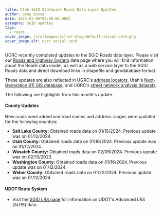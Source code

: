 ```yaml
---
title: Utah SGID Statewide Roads Data Layer Updates
author: Greg Bunce
date: 2024-02-09T08:30:00.000Z
category: SGID Updates
tags:
  - roads
cover_image: /src/images/pillar-blog/default-social-card.png
cover_image_alt: ugrc social card
---
```


UGRC recently completed updates to the SGID Roads data layer. Please visit our [Roads and Highway System](/products/sgid/transportation/road-centerlines) data page where you will find information about the Roads data model, as well as a web service layer to the SGID Roads data and direct download links in shapefile and geodatabase format.

These updates are also reflected in UGRC's [address locators](/products/sgid/address), Utah's [Next-Generation 911 GIS database](/products/sgid/911), and UGRC's [street network analysis datasets](/products/sgid/transportation/street-network).

The following are highlights from this month's update.

#### County Updates

New roads were added and road names and address ranges were updated for the following counties:

- **Salt Lake County:** Obtained roads data on 01/16/2024. Previous update was on 01/12/2024.
- **Utah County:** Obtained roads data on 01/16/2024. Previous update was on 01/12/2024.
- **Wasatch County:** Obtained roads data on 02/06/2024. Previous update was on 02/10/2023.
- **Washington County:** Obtained roads data on 01/16/2024. Previous update was on 01/12/2024.
- **Weber County:** Obtained roads data on 01/22/2024. Previous update was on 01/12/2024.

#### UDOT Route System

- Visit the [SGID LRS page](/products/sgid/transportation/road-centerlines) for information on UDOT's Advanced LRS (ALRS) data.
